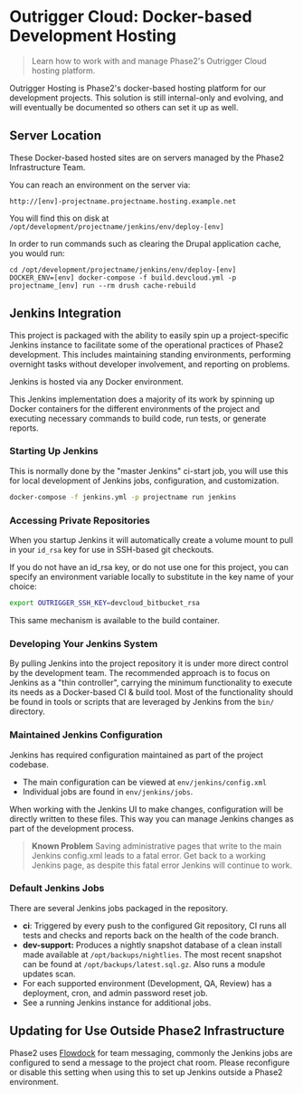 # Outrigger Cloud: Docker-based Development Hosting

> Learn how to work with and manage Phase2's Outrigger Cloud hosting platform.

Outrigger Hosting is Phase2's docker-based hosting platform for our development projects. This solution is still internal-only and evolving, and will eventually be documented so others can set it up as well.

## Server Location

These Docker-based hosted sites are on servers managed by the Phase2 Infrastructure Team.

You can reach an environment on the server via:

```
http://[env]-projectname.projectname.hosting.example.net
```

You will find this on disk at `/opt/development/projectname/jenkins/env/deploy-[env]`

In order to run commands such as clearing the Drupal application cache, you
would run:

```
cd /opt/development/projectname/jenkins/env/deploy-[env]
DOCKER_ENV=[env] docker-compose -f build.devcloud.yml -p projectname_[env] run --rm drush cache-rebuild
```

## Jenkins Integration

This project is packaged with the ability to easily spin up a project-specific
Jenkins instance to facilitate some of the operational practices of Phase2
development. This includes maintaining standing environments, performing
overnight tasks without developer involvement, and reporting on problems.

Jenkins is hosted via any Docker environment.

This Jenkins implementation does a majority of its work by spinning up Docker
containers for the different environments of the project and executing necessary
commands to build code, run tests, or generate reports.

### Starting Up Jenkins

This is normally done by the "master Jenkins" ci-start job, you will use this
for local development of Jenkins jobs, configuration, and customization.

```bash
docker-compose -f jenkins.yml -p projectname run jenkins
```

### Accessing Private Repositories

When you startup Jenkins it will automatically create a volume mount to pull in
your `id_rsa` key for use in SSH-based git checkouts.

If you do not have an id_rsa key, or do not use one for this project, you can
specify an environment variable locally to substitute in the key name of your
choice:

```bash
export OUTRIGGER_SSH_KEY=devcloud_bitbucket_rsa
```

This same mechanism is available to the build container.

### Developing Your Jenkins System

By pulling Jenkins into the project repository it is under more direct control
by the development team. The recommended approach is to focus on Jenkins as a
"thin controller", carrying the minimum functionality to execute its needs as a
Docker-based CI & build tool. Most of the functionality should be found in tools
or scripts that are leveraged by Jenkins from the `bin/` directory.

### Maintained Jenkins Configuration

Jenkins has required configuration maintained as part of the project codebase.

* The main configuration can be viewed at `env/jenkins/config.xml`
* Individual jobs are found in `env/jenkins/jobs`.

When working with the Jenkins UI to make changes, configuration will be directly
written to these files. This way you can manage Jenkins changes as part of the
development process.

> **Known Problem**
> Saving administrative pages that write to the main Jenkins config.xml leads to
> a fatal error. Get back to a working Jenkins page, as despite this fatal error
> Jenkins will continue to work.

### Default Jenkins Jobs

There are several Jenkins jobs packaged in the repository.

* **ci**: Triggered by every push to the configured Git repository, CI runs all
  tests and checks and reports back on the health of the code branch.
* **dev-support:** Produces a nightly snapshot database of a clean install made
  available at `/opt/backups/nightlies`. The most recent snapshot can be found at `/opt/backups/latest.sql.gz`. Also runs a module updates scan.
* For each supported environment (Development, QA, Review) has a deployment,
  cron, and admin password reset job.
* See a running Jenkins instance for additional jobs.

## Updating for Use Outside Phase2 Infrastructure

Phase2 uses [Flowdock](https://flowdock.com) for team messaging, commonly the
Jenkins jobs are configured to send a message to the project chat room.
Please reconfigure or disable this setting when using this to set up Jenkins
outside a Phase2 environment.
